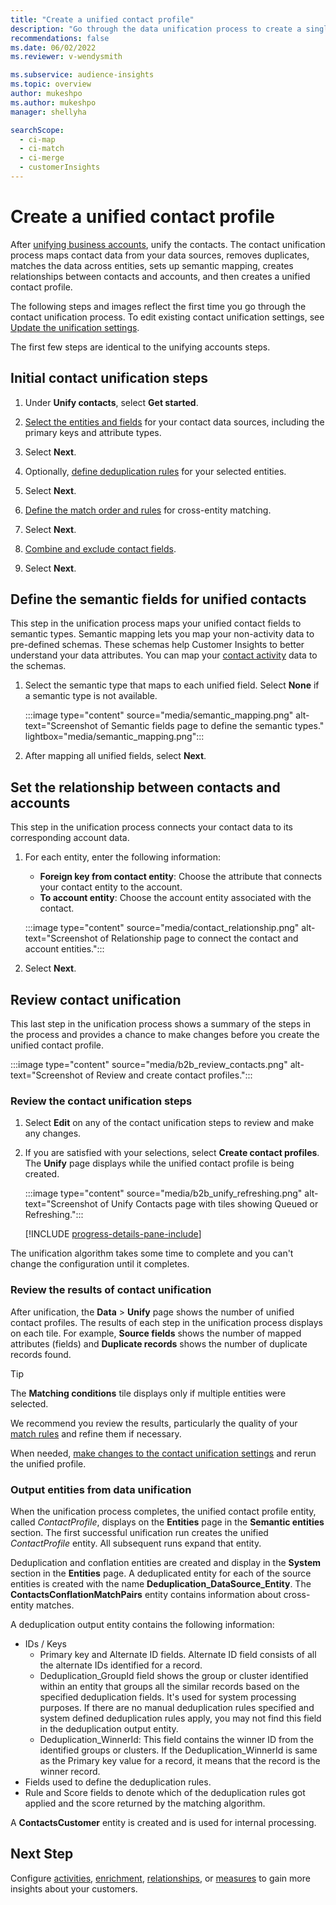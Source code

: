 ```yaml
---
title: "Create a unified contact profile"
description: "Go through the data unification process to create a single master dataset of contacts."
recommendations: false
ms.date: 06/02/2022
ms.reviewer: v-wendysmith

ms.subservice: audience-insights
ms.topic: overview
author: mukeshpo
ms.author: mukeshpo
manager: shellyha

searchScope: 
  - ci-map
  - ci-match
  - ci-merge
  - customerInsights
---
```


# Create a unified contact profile

After [unifying business accounts](map-entities.md), unify the contacts. The contact unification process maps contact data from your data sources, removes duplicates, matches the data across entities, sets up semantic mapping, creates relationships between contacts and accounts, and then creates a unified contact profile.

The following steps and images reflect the first time you go through the contact unification process. To edit existing contact unification settings, see [Update the unification settings](data-unification-update.md).

The first few steps are identical to the unifying accounts steps.

## Initial contact unification steps

1. Under **Unify contacts**, select **Get started**.

1. [Select the entities and fields](map-entities.md) for your contact data sources, including the primary keys and attribute types.

1. Select **Next**.

1. Optionally, [define deduplication rules](remove-duplicates.md) for your selected entities.

1. Select **Next**.

1. [Define the match order and rules](match-entities.md) for cross-entity matching.

1. Select **Next**.

1. [Combine and exclude contact fields](merge-entities.md).

1. Select **Next**.

## Define the semantic fields for unified contacts

This step in the unification process maps your unified contact fields to semantic types. Semantic mapping lets you map your non-activity data to pre-defined schemas. These schemas help Customer Insights to better understand your data attributes. You can map your [contact activity](activities.md#define-a-contact-activity) data to the schemas.

1. Select the semantic type that maps to each unified field. Select **None** if a semantic type is not available.

   :::image type="content" source="media/semantic_mapping.png" alt-text="Screenshot of Semantic fields page to define the semantic types." lightbox="media/semantic_mapping.png":::

1. After mapping all unified fields, select **Next**.

## Set the relationship between contacts and accounts

This step in the unification process connects your contact data to its corresponding account data.

1. For each entity, enter the following information:

   - **Foreign key from contact entity**: Choose the attribute that connects your contact entity to the account.
   - **To account entity**: Choose the account entity associated with the contact.

   :::image type="content" source="media/contact_relationship.png" alt-text="Screenshot of Relationship page to connect the contact and account entities.":::

1. Select **Next**.

## Review contact unification

This last step in the unification process shows a summary of the steps in the process and provides a chance to make changes before you create the unified contact profile.

:::image type="content" source="media/b2b_review_contacts.png" alt-text="Screenshot of Review and create contact profiles.":::

### Review the contact unification steps

1. Select **Edit** on any of the contact unification steps to review and make any changes.

1. If you are satisfied with your selections, select **Create contact profiles**. The **Unify** page displays while the unified contact profile is being created.
  
   :::image type="content" source="media/b2b_unify_refreshing.png" alt-text="Screenshot of Unify Contacts page with tiles showing Queued or Refreshing.":::

   [!INCLUDE [progress-details-pane-include](includes/progress-details-pane.md)]

The unification algorithm takes some time to complete and you can't change the configuration until it completes.

### Review the results of contact unification

After unification, the **Data** > **Unify** page shows the number of unified contact profiles. The results of each step in the unification process displays on each tile. For example, **Source fields** shows the number of mapped attributes (fields) and **Duplicate records** shows the number of duplicate records found.

> [!TIP]
> The **Matching conditions** tile displays only if multiple entities were selected.

We recommend you review the results, particularly the quality of your [match rules](data-unification-update.md#manage-match-rules) and refine them if necessary.

When needed, [make changes to the contact unification settings](data-unification-update.md) and rerun the unified profile.

### Output entities from data unification

When the unification process completes, the unified contact profile entity, called *ContactProfile*, displays on the **Entities** page in the **Semantic entities** section. The first successful unification run creates the unified *ContactProfile* entity. All subsequent runs expand that entity.

Deduplication and conflation entities are created and display in the **System** section in the **Entities** page. A deduplicated entity for each of the source entities is created with the name **Deduplication_DataSource_Entity**. The **ContactsConflationMatchPairs** entity contains information about cross-entity matches.

A deduplication output entity contains the following information:
- IDs / Keys
  - Primary key and Alternate ID fields. Alternate ID field consists of all the alternate IDs identified for a record.
  - Deduplication_GroupId field shows the group or cluster identified within an entity that groups all the similar records based on the specified deduplication fields. It's used for system processing purposes. If there are no manual deduplication rules specified and system defined deduplication rules apply, you may not find this field in the deduplication output entity.
  - Deduplication_WinnerId: This field contains the winner ID from the identified groups or clusters. If the Deduplication_WinnerId is same as the Primary key value for a record, it means that the record is the winner record.
- Fields used to define the deduplication rules.
- Rule and Score fields to denote which of the deduplication rules got applied and the score returned by the matching algorithm.

A **ContactsCustomer** entity is created and is used for internal processing.

## Next Step

Configure [activities](activities.md), [enrichment](enrichment-hub.md), [relationships](relationships.md), or [measures](measures.md) to gain more insights about your customers.
